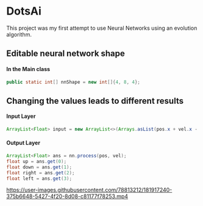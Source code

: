 
# DotsAi

This project was my first attempt to use Neural Networks using an evolution algorithm.


## Editable neural network shape

#### In the  Main class

```java
public static int[] nnShape = new int[]{4, 8, 4};
```





## Changing the values leads to different results

#### Input Layer

```java
ArrayList<Float> input = new ArrayList<>(Arrays.asList(pos.x + vel.x - (goal.x + goalVel.x), pos.y + vel.y - (goal.y + goalVel.y), pos.x - goal.x, pos.y - goal.y));
```

#### Output Layer

```java
ArrayList<Float> ans = nn.process(pos, vel);
float up = ans.get(0);
float down = ans.get(1);
float right = ans.get(2);
float left = ans.get(3);
```







https://user-images.githubusercontent.com/78813212/181917240-375b6648-5427-4f20-8d08-c81177f78253.mp4

